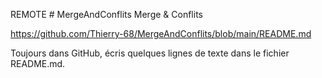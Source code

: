 REMOTE # MergeAndConflits
Merge &amp; Conflits


https://github.com/Thierry-68/MergeAndConflits/blob/main/README.md

Toujours dans GitHub, écris quelques lignes de texte dans le fichier README.md.
